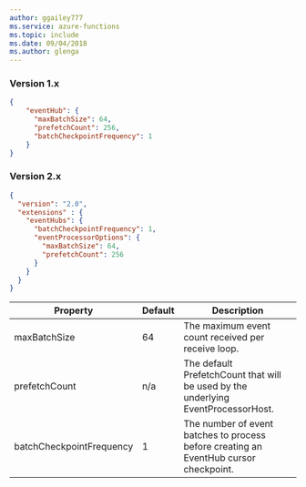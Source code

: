 ```yaml
---
author: ggailey777
ms.service: azure-functions
ms.topic: include
ms.date: 09/04/2018
ms.author: glenga
---
```


### Version 1.x

```json
{
    "eventHub": {
      "maxBatchSize": 64,
      "prefetchCount": 256,
      "batchCheckpointFrequency": 1
    }
}
```

### Version 2.x

```json
{
  "version": "2.0",
  "extensions" : {
    "eventHubs": {
      "batchCheckpointFrequency": 1,
      "eventProcessorOptions": {
        "maxBatchSize": 64,
        "prefetchCount": 256
      }
    }
  }
}
```

|Property  |Default | Description |
|---------|---------|---------| 
|maxBatchSize|64|The maximum event count received per receive loop.|
|prefetchCount|n/a|The default PrefetchCount that will be used by the underlying EventProcessorHost.| 
|batchCheckpointFrequency|1|The number of event batches to process before creating an EventHub cursor checkpoint.| 
